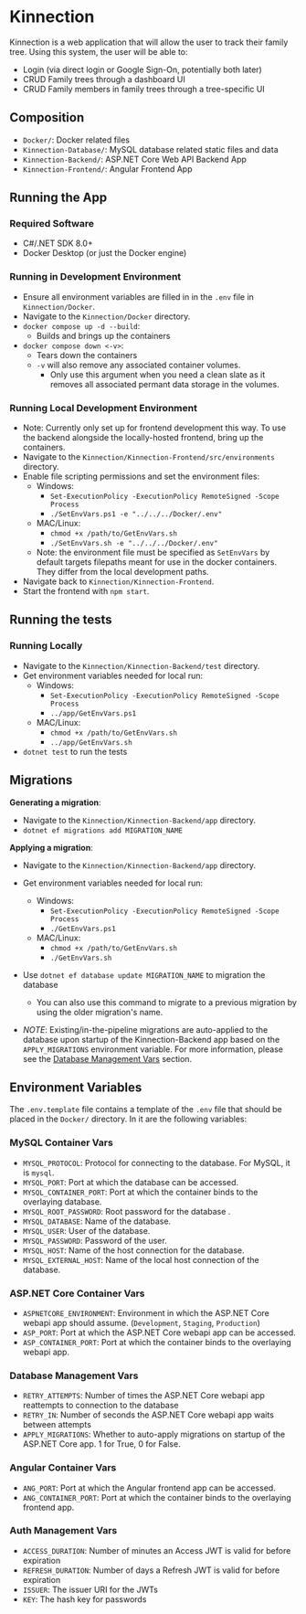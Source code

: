 # Kinnection

Kinnection is a web application that will allow the user to track their family tree. Using this system, the user will be able to:

- Login (via direct login or Google Sign-On, potentially both later)
- CRUD Family trees through a dashboard UI
- CRUD Family members in family trees through a tree-specific UI

## Composition

- `Docker/`: Docker related files
- `Kinnection-Database/`: MySQL database related static files and data
- `Kinnection-Backend/`: ASP.NET Core Web API Backend App
- `Kinnection-Frontend/`: Angular Frontend App

## Running the App

### Required Software

- C#/.NET SDK 8.0+
- Docker Desktop (or just the Docker engine)

### Running in Development Environment

- Ensure all environment variables are filled in in the `.env` file in `Kinnection/Docker`.
- Navigate to the `Kinnection/Docker` directory.
- `docker compose up -d --build`:
  - Builds and brings up the containers
- `docker compose down <-v>`:
  - Tears down the containers
  - `-v` will also remove any associated container volumes.
    - Only use this argument when you need a clean slate as it removes all associated permant data storage in the volumes.

### Running Local Development Environment

- Note: Currently only set up for frontend development this way. To use the backend alongside the locally-hosted frontend, bring up the containers.
- Navigate to the `Kinnection/Kinnection-Frontend/src/environments` directory.
- Enable file scripting permissions and set the environment files:
  - Windows:
    - `Set-ExecutionPolicy -ExecutionPolicy RemoteSigned -Scope Process`
    - `./SetEnvVars.ps1 -e "../../../Docker/.env"`
  - MAC/Linux:
    - `chmod +x /path/to/GetEnvVars.sh`
    - `./SetEnvVars.sh -e "../../../Docker/.env"`
  - Note: the environment file must be specified as `SetEnvVars` by default targets filepaths meant for use in the docker containers. They differ from the local development paths.
- Navigate back to `Kinnection/Kinnection-Frontend`.
- Start the frontend with `npm start`.

## Running the tests

### Running Locally

- Navigate to the `Kinnection/Kinnection-Backend/test` directory.
- Get environment variables needed for local run:
  - Windows:
    - `Set-ExecutionPolicy -ExecutionPolicy RemoteSigned -Scope Process`
    - `../app/GetEnvVars.ps1`
  - MAC/Linux:
    - `chmod +x /path/to/GetEnvVars.sh`
    - `../app/GetEnvVars.sh`
- `dotnet test` to run the tests

## Migrations

**Generating a migration**:

- Navigate to the `Kinnection/Kinnection-Backend/app` directory.
- `dotnet ef migrations add MIGRATION_NAME`

**Applying a migration**:

- Navigate to the `Kinnection/Kinnection-Backend/app` directory.
- Get environment variables needed for local run:
  - Windows:
    - `Set-ExecutionPolicy -ExecutionPolicy RemoteSigned -Scope Process`
    - `./GetEnvVars.ps1`
  - MAC/Linux:
    - `chmod +x /path/to/GetEnvVars.sh`
    - `./GetEnvVars.sh`
- Use `dotnet ef database update MIGRATION_NAME` to migration the database

  - You can also use this command to migrate to a previous migration by using the older migration's name.

- _NOTE_: Existing/in-the-pipeline migrations are auto-applied to the database upon startup of the Kinnection-Backend app based on the `APPLY_MIGRATIONS` environment variable. For more information, please see the [Database Management Vars](#database-management-vars) section.

## Environment Variables

The `.env.template` file contains a template of the `.env` file that should be placed in the `Docker/` directory. In it are the following variables:

### MySQL Container Vars

- `MYSQL_PROTOCOL`: Protocol for connecting to the database. For MySQL, it is `mysql`.
- `MYSQL_PORT`: Port at which the database can be accessed.
- `MYSQL_CONTAINER_PORT`: Port at which the container binds to the overlaying database.
- `MYSQL_ROOT_PASSWORD`: Root password for the database .
- `MYSQL_DATABASE`: Name of the database.
- `MYSQL_USER`: User of the database.
- `MYSQL_PASSWORD`: Password of the user.
- `MYSQL_HOST`: Name of the host connection for the database.
- `MYSQL_EXTERNAL_HOST`: Name of the local host connection of the database.

### ASP.NET Core Container Vars

- `ASPNETCORE_ENVIRONMENT`: Environment in which the ASP.NET Core webapi app should assume. (`Development`, `Staging`, `Production`)
- `ASP_PORT`: Port at which the ASP.NET Core webapi app can be accessed.
- `ASP_CONTAINER_PORT`: Port at which the container binds to the overlaying webapi app.

### Database Management Vars

- `RETRY_ATTEMPTS`: Number of times the ASP.NET Core webapi app reattempts to connection to the database
- `RETRY_IN`: Number of seconds the ASP.NET Core webapi app waits between attempts
- `APPLY_MIGRATIONS`: Whether to auto-apply migrations on startup of the ASP.NET Core app. 1 for True, 0 for False.

### Angular Container Vars

- `ANG_PORT`: Port at which the Angular frontend app can be accessed.
- `ANG_CONTAINER_PORT`: Port at which the container binds to the overlaying frontend app.

### Auth Management Vars

- `ACCESS_DURATION`: Number of minutes an Access JWT is valid for before expiration
- `REFRESH_DURATION`: Number of days a Refresh JWT is valid for before expiration
- `ISSUER`: The issuer URI for the JWTs
- `KEY`: The hash key for passwords
